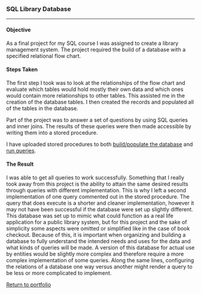### SQL Library Database
***

#### Objective
As a final project for my SQL course I was assigned to create a library management system. The project required the build of a database with a specified relational flow chart.

#### Steps Taken
The first step I took was to look at the relationships of the flow chart and evaluate which tables would hold mostly their own data and which ones would contain more relationships to other tables. This assisted me in the creation of the database tables. I then created the records and populated all of the tables in the database.

Part of the project was to answer a set of questions by using SQL queries and inner joins. The results of these queries were then made accessible by writing them into a stored procedure.

I have uploaded stored procedures to both [build/populate the database](/Projects/SQL/SP_lib_system_build.sql) and [run queries](/Projects/SQL/Lib%20Project%20SP.sql).

#### The Result

I was able to get all queries to work successfully. Something that I really took away from this project is the ability to attain the same desired results through queries with different implementation. This is why I left a second implementation of one query commented out in the stored procedure. The query that does execute is a shorter and cleaner implementation, however it may not have been successful if the database were set up slightly different. This database was set up to mimic what could function as a real life application for a public library system, but for this project and the sake of simplicity some aspects were omitted or simplified like in the case of book checkout. Because of this, it is important when organizing and building a database to fully understand the intended needs and uses for the data and what kinds of queries will be made. A version of this database for actual use by entities would be slightly more complex and therefore require a more complex implementation of some queries. Along the same lines, configuring the relations of a database one way versus another might render a query to be less or more complicated to implement.

[Return to portfolio](https://github.com/zfregin/portfolio)
